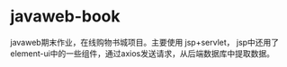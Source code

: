 # javaweb-book
javaweb期末作业，在线购物书城项目。主要使用 jsp+servlet， jsp中还用了element-ui中的一些组件，通过axios发送请求，从后端数据库中提取数据。
